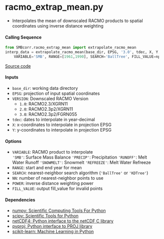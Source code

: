 racmo_extrap_mean.py
====================

- Interpolates the mean of downscaled RACMO products to spatial coordinates using inverse distance weighting

#### Calling Sequence
```python
from SMBcorr.racmo_extrap_mean import extrapolate_racmo_mean
interp_data = extrapolate_racmo_mean(base_dir, EPSG, '3.0', tdec, X, Y,
    VARIABLE='SMB', RANGE=[1961,1990], SEARCH='BallTree', FILL_VALUE=np.nan)
```
[Source code](https://github.com/tsutterley/SMBcorr/blob/master/SMBcorr/racmo_extrap_mean.py)

#### Inputs
- `base_dir`: working data directory
- `EPSG`: projection of input spatial coordinates  
- `VERSION`: Downscaled RACMO Version
    * `1.0`: RACMO2.3/XGRN11
    * `2.0`: RACMO2.3p2/XGRN11
    * `3.0`: RACMO2.3p2/FGRN055
- `tdec`: dates to interpolate in year-decimal  
- `X`: x-coordinates to interpolate in projection EPSG  
- `Y`: y-coordinates to interpolate in projection EPSG  

#### Options
- `VARIABLE`: RACMO product to interpolate  
    `'SMB'`: Surface Mass Balance
    `'PRECIP'`: Precipitation
    `'RUNOFF'`: Melt Water Runoff
    `'SNOWMELT'`: Snowmelt
    `'REFREEZE'`: Melt Water Refreeze
- `RANGE`: start and end year for mean
- `SEARCH`: nearest-neighbor search algorithm (`'BallTree'` or `'KDTree'`)  
- `NN`: number of nearest-neighbor points to use  
- `POWER`: inverse distance weighting power  
- `FILL_VALUE`: output fill_value for invalid points  

#### Dependencies
- [numpy: Scientific Computing Tools For Python](https://numpy.org)  
- [scipy: Scientific Tools for Python](https://docs.scipy.org/doc//)  
- [netCDF4: Python interface to the netCDF C library](https://unidata.github.io/netcdf4-python/netCDF4/index.html)  
- [pyproj: Python interface to PROJ library](https://pypi.org/project/pyproj/)  
- [scikit-learn: Machine Learning in Python](https://scikit-learn.org/stable/index.html)

